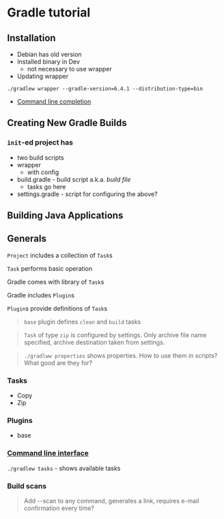 # Gradle tutorial

## Installation
* Debian has old version
* Installed binary in Dev
    * not necessary to use wrapper
* Updating wrapper 

`./gradlew wrapper --gradle-version=6.4.1 --distribution-type=bin`

* [Command line completion](https://github.com/gradle/gradle-completion)

## Creating New Gradle Builds

### `init`-ed project has
* two build scripts
* wrapper
    * with config
* build.gradle - build script a.k.a. _build file_
    * tasks go here
* settings.gradle - script for configuring the above?

## Building Java Applications

## Generals

`Project` includes a collection of `Task`s

`Task` performs basic operation 

Gradle comes with library of `Task`s

Gradle includes `Plugin`s

`Plugin`s provide definitions of `Task`s

> `base` plugin defines `clean` and `build` tasks

> `Task` of type `zip` is configured by settings. Only archive file name specified, archive destination  taken from settings.

> `./gradlww properties` shows properties. How to use them in scripts? What good are they for?

### Tasks

* Copy
* Zip

### Plugins

* base

### [Command line interface](https://docs.gradle.org/4.10.3/userguide/command_line_interface.html)

`./gradlew tasks` - shows available tasks

### Build scans

> Add --scan to any command, generates a link, requires e-mail confirmation every time?
